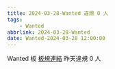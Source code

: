 ```yaml
---
title: 2024-03-28-Wanted 違規 0 人
tags:
    - Wanted
abbrlink: 2024-03-28-Wanted
date: Wanted-2024-03-28 12:00:00
---
```

Wanted 板 [板規連結](https://www.ptt.cc/bbs/Wanted/M.1608829773.A.D3B.html)
昨天違規 0 人
